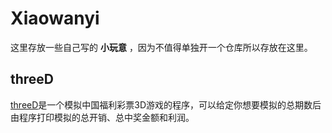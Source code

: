 # Xiaowanyi
这里存放一些自己写的 **小玩意** ，因为不值得单独开一个仓库所以存放在这里。

## threeD

[threeD](threeD)是一个模拟中国福利彩票3D游戏的程序，可以给定你想要模拟的总期数后由程序打印模拟的总开销、总中奖金额和利润。

